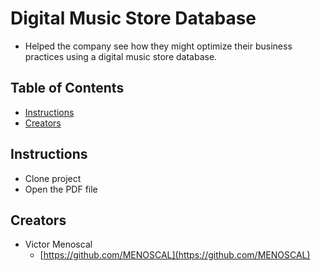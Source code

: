 # Digital Music Store Database

* Helped the company see how they might optimize their business practices using a digital music store database.

## Table of Contents

* [Instructions](#instructions)
* [Creators](#creators)

## Instructions

* Clone project
* Open the PDF file

## Creators

* Victor Menoscal
    - [https://github.com/MENOSCAL](https://github.com/MENOSCAL)